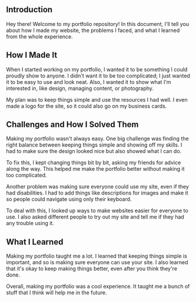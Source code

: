 

## Introduction

Hey there! Welcome to my portfolio repository! In this document, I'll tell you about how I made my website, the problems I faced, and what I learned from the whole experience.

## How I Made It

When I started working on my portfolio, I wanted it to be something I could proudly show to anyone. I didn't want it to be too complicated; I just wanted it to be easy to use and look neat. Also, I wanted it to show what I'm interested in, like design, managing content, or photography. 

My plan was to keep things simple and use the resources I had well. I even made a logo for the site, so it could also go on my business cards.

## Challenges and How I Solved Them

Making my portfolio wasn't always easy. One big challenge was finding the right balance between keeping things simple and showing off my skills. I had to make sure the design looked nice but also showed what I can do.

To fix this, I kept changing things bit by bit, asking my friends for advice along the way. This helped me make the portfolio better without making it too complicated.

Another problem was making sure everyone could use my site, even if they had disabilities. I had to add things like descriptions for images and make it so people could navigate using only their keyboard.

To deal with this, I looked up ways to make websites easier for everyone to use. I also asked different people to try out my site and tell me if they had any trouble using it.

## What I Learned

Making my portfolio taught me a lot. I learned that keeping things simple is important, and so is making sure everyone can use your site. I also learned that it's okay to keep making things better, even after you think they're done.

Overall, making my portfolio was a cool experience. It taught me a bunch of stuff that I think will help me in the future.

